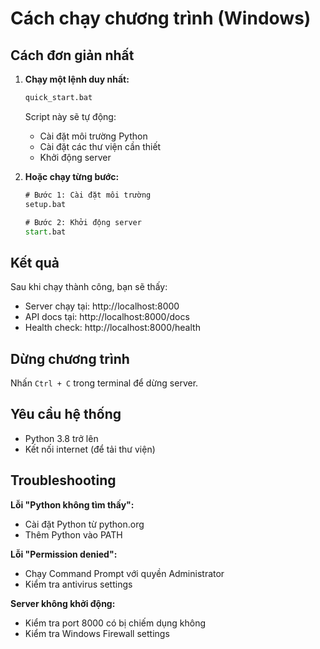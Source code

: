 # Cách chạy chương trình (Windows)

## Cách đơn giản nhất

1. **Chạy một lệnh duy nhất:**
   ```cmd
   quick_start.bat
   ```
   Script này sẽ tự động:
   - Cài đặt môi trường Python
   - Cài đặt các thư viện cần thiết
   - Khởi động server

2. **Hoặc chạy từng bước:**
   ```cmd
   # Bước 1: Cài đặt môi trường
   setup.bat
   
   # Bước 2: Khởi động server
   start.bat
   ```

## Kết quả

Sau khi chạy thành công, bạn sẽ thấy:
- Server chạy tại: http://localhost:8000
- API docs tại: http://localhost:8000/docs
- Health check: http://localhost:8000/health

## Dừng chương trình

Nhấn `Ctrl + C` trong terminal để dừng server.

## Yêu cầu hệ thống

- Python 3.8 trở lên
- Kết nối internet (để tải thư viện)

## Troubleshooting

**Lỗi "Python không tìm thấy":**
- Cài đặt Python từ python.org
- Thêm Python vào PATH

**Lỗi "Permission denied":**
- Chạy Command Prompt với quyền Administrator
- Kiểm tra antivirus settings

**Server không khởi động:**
- Kiểm tra port 8000 có bị chiếm dụng không
- Kiểm tra Windows Firewall settings